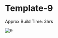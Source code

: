 # Template-9

Approx Build Time: 3hrs


![9](https://user-images.githubusercontent.com/43082361/181781128-1a2dad5d-2d2f-4924-b260-4bead73b5d36.png)

